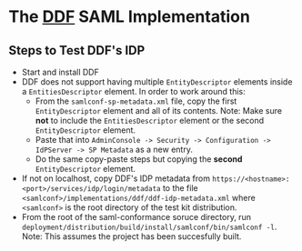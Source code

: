 # The [DDF](https://github.com/codice/ddf) SAML Implementation

## Steps to Test DDF's IDP
* Start and install DDF
* DDF does not support having multiple `EntityDescriptor` elements inside a `EntitiesDescriptor` element. In order to work around this:
    * From the `samlconf-sp-metadata.xml` file, copy the first `EntityDescriptor` element and all of its contents. Note: Make sure **not** to include the `EntitiesDescriptor` element or the second `EntityDescriptor` element.
    * Paste that into `AdminConsole -> Security -> Configuration -> IdPServer -> SP Metadata` as a new entry.
    * Do the same copy-paste steps but copying the **second** `EntityDescriptor` element.
* If not on localhost, copy DDF's IDP metadata from `https://<hostname>:<port>/services/idp/login/metadata` 
to the file `<samlconf>/implementations/ddf/ddf-idp-metadata.xml` where `<samlconf>` is the root directory of the test kit distribution.
* From the root of the saml-conformance soruce directory, run `deployment/distribution/build/install/samlconf/bin/samlconf -l`. Note: This assumes the project has been succesfully built.